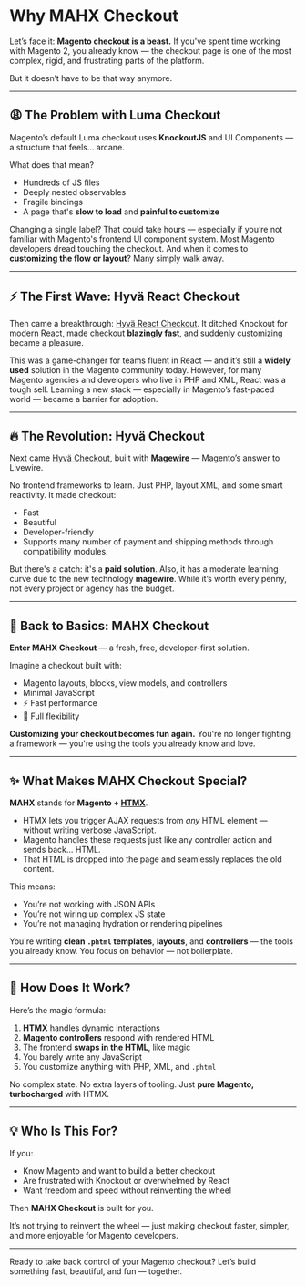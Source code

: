 # Why MAHX Checkout

Let’s face it: **Magento checkout is a beast.**
If you've spent time working with Magento 2, you already know — the checkout page is one of the most complex, rigid, and frustrating parts of the platform.

But it doesn’t have to be that way anymore.

---

## 😩 The Problem with Luma Checkout

Magento’s default Luma checkout uses **KnockoutJS** and UI Components — a structure that feels... arcane.

What does that mean?

- Hundreds of JS files
- Deeply nested observables
- Fragile bindings
- A page that's **slow to load** and **painful to customize**

Changing a single label? That could take hours — especially if you’re not familiar with Magento's frontend UI component system. Most Magento developers dread touching the checkout. And when it comes to **customizing the flow or layout**? Many simply walk away.

---

## ⚡ The First Wave: Hyvä React Checkout

Then came a breakthrough: <a href="https://github.com/hyva-themes/magento2-react-checkout" target="_blank" rel="noopener">Hyvä React Checkout</a>.
It ditched Knockout for modern React, made checkout **blazingly fast**, and suddenly customizing became a pleasure.

This was a game-changer for teams fluent in React — and it’s still a **widely used** solution in the Magento community today.
However, for many Magento agencies and developers who live in PHP and XML, React was a tough sell. Learning a new stack — especially in Magento’s fast-paced world — became a barrier for adoption.


---

## 🔥 The Revolution: Hyvä Checkout

Next came [Hyvä Checkout](https://www.hyva.io/hyva-checkout.html), built with **[Magewire](https://github.com/magewirephp/magewire)** — Magento’s answer to Livewire.

No frontend frameworks to learn. Just PHP, layout XML, and some smart reactivity. It made checkout:

- Fast
- Beautiful
- Developer-friendly
- Supports many number of payment and shipping methods through compatibility modules.

But there's a catch: it's a **paid solution**. Also, it has a moderate learning curve due to the new technology **magewire**. While it’s worth every penny, not every project or agency has the budget.

---

## 🌱 Back to Basics: MAHX Checkout

**Enter MAHX Checkout** — a fresh, free, developer-first solution.

Imagine a checkout built with:

- Magento layouts, blocks, view models, and controllers
- Minimal JavaScript
- ⚡ Fast performance
- 🧩 Full flexibility

**Customizing your checkout becomes fun again.** You're no longer fighting a framework — you're using the tools you already know and love.

---

## ✨ What Makes MAHX Checkout Special?

**MAHX** stands for **Magento + [HTMX](https://htmx.org/)**.

- HTMX lets you trigger AJAX requests from *any* HTML element — without writing verbose JavaScript.
- Magento handles these requests just like any controller action and sends back... HTML.
- That HTML is dropped into the page and seamlessly replaces the old content.

This means:

- You’re not working with JSON APIs
- You’re not wiring up complex JS state
- You’re not managing hydration or rendering pipelines

You're writing **clean `.phtml` templates**, **layouts**, and **controllers** — the tools you already know.
You focus on behavior — not boilerplate.

---

## 🔧 How Does It Work?

Here’s the magic formula:

1. **HTMX** handles dynamic interactions
2. **Magento controllers** respond with rendered HTML
3. The frontend **swaps in the HTML**, like magic
4. You barely write any JavaScript
5. You customize anything with PHP, XML, and `.phtml`

No complex state. No extra layers of tooling.
Just **pure Magento, turbocharged** with HTMX.

---

## 💡 Who Is This For?

If you:

- Know Magento and want to build a better checkout
- Are frustrated with Knockout or overwhelmed by React
- Want freedom and speed without reinventing the wheel

Then **MAHX Checkout** is built for you.

It’s not trying to reinvent the wheel — just making checkout faster, simpler, and more enjoyable for Magento developers.

---

Ready to take back control of your Magento checkout?
Let’s build something fast, beautiful, and fun — together.

